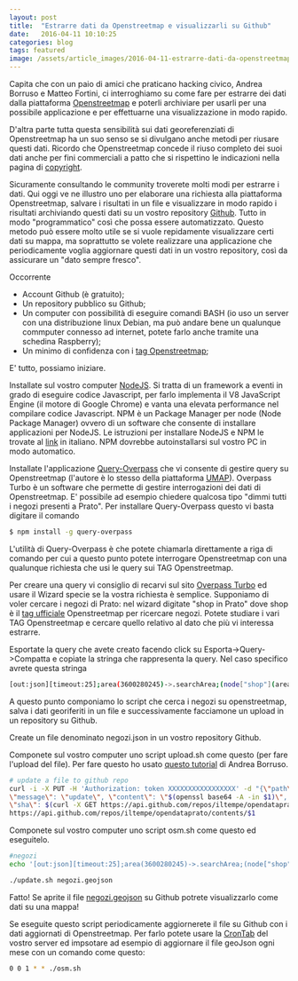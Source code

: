 ```yaml
---
layout: post
title:  "Estrarre dati da Openstreetmap e visualizzarli su Github"
date:   2016-04-11 10:10:25
categories: blog
tags: featured
image: /assets/article_images/2016-04-11-estrarre-dati-da-openstreetmap-e-visualizzarli/photo.jpg
---
```


Capita che con un paio di amici che praticano hacking civico, Andrea Borruso e Matteo Fortini, ci interroghiamo su come fare per estrarre dei dati dalla piattaforma [Openstreetmap](http://www.openstreetmap.org) e poterli archiviare per usarli per una possibile applicazione e per effettuarne una visualizzazione in modo rapido.

D'altra parte tutta questa sensibilità sui dati georeferenziati di Openstreetmap ha un suo senso se si divulgano anche metodi per riusare questi dati. Ricordo che Openstreetmap concede il riuso completo dei suoi dati anche per fini commerciali a patto che si rispettino le indicazioni nella pagina di [copyright](https://www.openstreetmap.org/copyright).

Sicuramente consultando le community troverete molti modi per estrarre i dati. Qui oggi ve ne illustro uno per elaborare una richiesta alla piattaforma Openstreetmap, salvare i risultati in un file e visualizzare in modo rapido i risultati archiviando questi dati su un vostro repository [Github](http://www.github.com). Tutto in modo "programmatico" così che possa essere automatizzato. Questo metodo può essere molto utile se si vuole repidamente visualizzare certi dati su mappa, ma soprattutto se volete realizzare una applicazione che periodicamente voglia aggiornare questi dati in un vostro repository, così da assicurare un "dato sempre fresco".

Occorrente
- Account Github (è gratuito);
- Un repository pubblico su Github;
- Un computer con possibilità di eseguire comandi BASH (io uso un server con una distribuzione linux Debian, ma può andare bene un qualunque commputer connesso ad internet, potete farlo anche tramite una schedina Raspberry);
- Un minimo di confidenza con i [tag Openstreetmap](http://wiki.openstreetmap.org/wiki/IT:Etichette);

E' tutto, possiamo iniziare.

Installate sul vostro computer [NodeJS](https://nodejs.org/it/). Si tratta di un framework a eventi in grado di eseguire codice Javascript, per farlo implementa il V8 JavaScript Engine (il motore di Google Chrome) e vanta una elevata performance nel compilare codice Javascript. NPM è un Package Manager per node (Node Package Manager) ovvero di un software che consente di installare applicazioni per NodeJS. Le istruzioni per installare NodeJS e NPM le trovate al [link](https://nodejs.org/it/) in italiano. NPM dovrebbe autoinstallarsi sul vostro PC in modo automatico.

Installate l'applicazione [Query-Overpass](https://github.com/perliedman/query-overpass) che vi consente di gestire query su Openstreetmap (l'autore è lo stesso della piattaforma [UMAP](https://umap.openstreetmap.fr/it/)). Overpass Turbo è un software che permette di gestire interrogazioni dei dati di Openstreetmap. E' possibile ad esempio chiedere qualcosa tipo "dimmi tutti i negozi presenti a Prato". Per installare 
Query-Overpass questo vi basta digitare il comando

```bash
$ npm install -g query-overpass
```

L'utilità di Query-Overpass è che potete chiamarla direttamente a riga di comando per cui a questo punto potete interrogare Openstreetmap con una qualunque richiesta che usi le query sui TAG Openstreetmap.

Per creare una query vi consiglio di recarvi sul sito [Overpass Turbo](https://overpass-turbo.eu/) ed usare il Wizard specie se la vostra richiesta è semplice. Supponiamo di voler cercare i negozi di Prato: nel wizard digitate "shop in Prato" dove shop è il [tag ufficiale](http://wiki.openstreetmap.org/wiki/Key:shop) Openstreetmap per ricercare negozi. Potete studiare i vari TAG Openstreetmap e cercare quello relativo al dato che più vi interessa estrarre.

Esportate la query che avete creato facendo click su Esporta->Query->Compatta e copiate la stringa che rappresenta la query. Nel caso specifico avrete questa stringa

```bash
[out:json][timeout:25];area(3600280245)->.searchArea;(node["shop"](area.searchArea);way["shop"](area.searchArea);relation["shop"](area.searchArea););out body;>;out skel qt;
```
A questo punto componiamo lo script che cerca i negozi su openstreetmap, salva i dati georiferiti in un file e successivamente facciamone un upload in un repository su Github. 

Create un file denominato negozi.json in un vostro repository Github.

Componete sul vostro computer uno script upload.sh come questo (per fare l'upload del file). Per fare questo ho usato [questo tutorial](https://medium.com/mai-piu-senza/pubblicare-e-aggiornare-file-su-github-tramite-curl-5253cb139b86#.gx7rfu9p6) di Andrea Borruso.

```bash
# update a file to github repo
curl -i -X PUT -H 'Authorization: token XXXXXXXXXXXXXXXXX' -d "{\"path\": \"$1\", \
\"message\": \"update\", \"content\": \"$(openssl base64 -A -in $1)\", \"branch\": \"master\",\
\"sha\": $(curl -X GET https://api.github.com/repos/iltempe/opendataprato/contents/$1 | jq .sha)}" \
https://api.github.com/repos/iltempe/opendataprato/contents/$1

```

Componete sul vostro computer uno script osm.sh come questo ed eseguitelo.

```bash
#negozi
echo '[out:json][timeout:25];area(3600280245)->.searchArea;(node["shop"](area.searchArea);way["shop"](area.searchArea);relation["shop"](area.searchArea););out body;>;out skel qt;' | query-overpass > negozi.geojson

./update.sh negozi.geojson

```

Fatto! Se aprite il file [negozi.geojson](https://github.com/iltempe/opendataprato/blob/master/negozi.geojson) su Github potrete visualizzarlo come dati su una mappa! 



Se eseguite questo script periodicamente aggiornerete il file su Github con i dati aggiornati di Openstreetmap. Per farlo potete usare la [CronTab](https://it.wikipedia.org/wiki/Crontab) del vostro server ed impsotare ad esempio di aggiornare il file geoJson ogni mese con un comando come questo:

```bash
0 0 1 * * ./osm.sh
```
